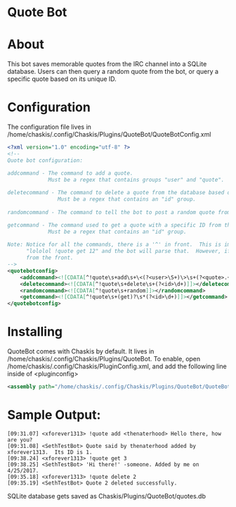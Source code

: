 ﻿Quote Bot
==============

About
======
This bot saves memorable quotes from the IRC channel into a SQLite database.  Users can then query a random quote from the bot, or query a specific quote based on its unique ID.

Configuration
=====

The configuration file lives in /home/chaskis/.config/Chaskis/Plugins/QuoteBot/QuoteBotConfig.xml

```XML
<?xml version="1.0" encoding="utf-8" ?>
<!--
Quote bot configuration:

addcommand - The command to add a quote.  
             Must be a regex that contains groups "user" and "quote".
             
deletecommand - The command to delete a quote from the database based on its ID. 
                Must be a regex that contains an "id" group.
                
randomcommand - The command to tell the bot to post a random quote from the database.

getcommand - The command used to get a quote with a specific ID from the database, and post it to the channel.
             Must be a regex that contains an "id" group.
             
Note: Notice for all the commands, there is a '^' in front.  This is important, otherwise a user can do
      "lololol !quote get 12" and the bot will parse that.  However, if you want that behavior, remove the '^'
      from the front.
-->
<quotebotconfig>
    <addcommand><![CDATA[^!quote\s+add\s+\<(?<user>\S+)\>\s+(?<quote>.+)]]></addcommand>
    <deletecommand><![CDATA[^!quote\s+delete\s+(?<id>\d+)]]></deletecommand>
    <randomcommand><![CDATA[^!quote\s+random]]></randomcommand>
    <getcommand><![CDATA[^!quote\s+(get)?\s*(?<id>\d+)]]></getcommand>
</quotebotconfig>
```

Installing
======

QuoteBot comes with Chaskis by default.  It lives in /home/chaskis/.config/Chaskis/Plugins/QuoteBot.  To enable, open /home/chaskis/.config/Chaskis/PluginConfig.xml, and add the following line inside of &lt;pluginconfig&gt;

```XML
<assembly path="/home/chaskis/.config/Chaskis/Plugins/QuoteBot/QuoteBot.dll" />;
```

Sample Output:
======
```
[09:31.07] <xforever1313> !quote add <thenaterhood> Hello there, how are you?
[09:31.08] <SethTestBot> Quote said by thenaterhood added by xforever1313.  Its ID is 1.
[09:38.24] <xforever1313> !quote get 3
[09:38.25] <SethTestBot> 'Hi there!' -someone. Added by me on 4/25/2017.
[09:35.18] <xforever1313> !quote delete 2
[09:35.19] <SethTestBot> Quote 2 deleted successfully.
```

SQLite database gets saved as Chaskis/Plugins/QuoteBot/quotes.db

